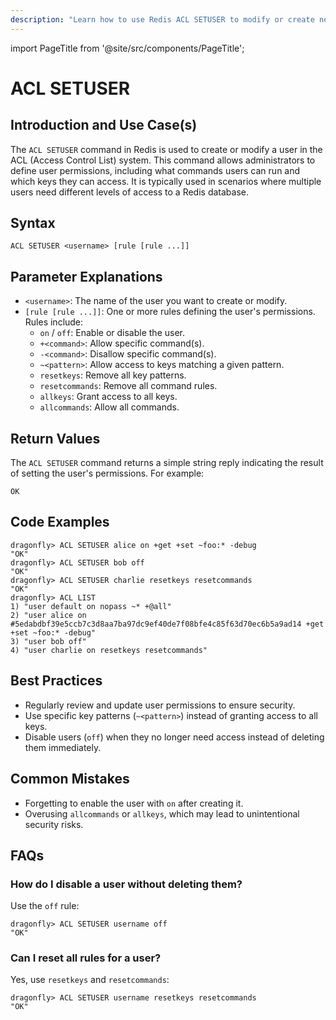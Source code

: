 ```yaml
---
description: "Learn how to use Redis ACL SETUSER to modify or create new user rules in the Access Control List."
---
```


import PageTitle from '@site/src/components/PageTitle';

# ACL SETUSER

<PageTitle title="Redis ACL SETUSER Explained (Better Than Official Docs)" />

## Introduction and Use Case(s)

The `ACL SETUSER` command in Redis is used to create or modify a user in the ACL (Access Control List) system. This command allows administrators to define user permissions, including what commands users can run and which keys they can access. It is typically used in scenarios where multiple users need different levels of access to a Redis database.

## Syntax

```plaintext
ACL SETUSER <username> [rule [rule ...]]
```

## Parameter Explanations

- `<username>`: The name of the user you want to create or modify.
- `[rule [rule ...]]`: One or more rules defining the user's permissions. Rules include:
  - `on` / `off`: Enable or disable the user.
  - `+<command>`: Allow specific command(s).
  - `-<command>`: Disallow specific command(s).
  - `~<pattern>`: Allow access to keys matching a given pattern.
  - `resetkeys`: Remove all key patterns.
  - `resetcommands`: Remove all command rules.
  - `allkeys`: Grant access to all keys.
  - `allcommands`: Allow all commands.

## Return Values

The `ACL SETUSER` command returns a simple string reply indicating the result of setting the user's permissions. For example:

```plaintext
OK
```

## Code Examples

```cli
dragonfly> ACL SETUSER alice on +get +set ~foo:* -debug
"OK"
dragonfly> ACL SETUSER bob off
"OK"
dragonfly> ACL SETUSER charlie resetkeys resetcommands
"OK"
dragonfly> ACL LIST
1) "user default on nopass ~* +@all"
2) "user alice on #5edabdbf39e5ccb7c3d8aa7ba97dc9ef40de7f08bfe4c85f63d70ec6b5a9ad14 +get +set ~foo:* -debug"
3) "user bob off"
4) "user charlie on resetkeys resetcommands"
```

## Best Practices

- Regularly review and update user permissions to ensure security.
- Use specific key patterns (`~<pattern>`) instead of granting access to all keys.
- Disable users (`off`) when they no longer need access instead of deleting them immediately.

## Common Mistakes

- Forgetting to enable the user with `on` after creating it.
- Overusing `allcommands` or `allkeys`, which may lead to unintentional security risks.

## FAQs

### How do I disable a user without deleting them?

Use the `off` rule:

```cli
dragonfly> ACL SETUSER username off
"OK"
```

### Can I reset all rules for a user?

Yes, use `resetkeys` and `resetcommands`:

```cli
dragonfly> ACL SETUSER username resetkeys resetcommands
"OK"
```
